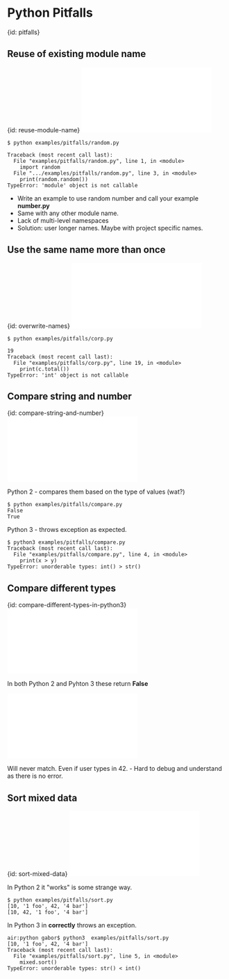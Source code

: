 # Python Pitfalls
{id: pitfalls}

## Reuse of existing module name
{id: reuse-module-name}
![](examples/pitfalls/random.py)

```
$ python examples/pitfalls/random.py

Traceback (most recent call last):
  File "examples/pitfalls/random.py", line 1, in <module>
    import random
  File ".../examples/pitfalls/random.py", line 3, in <module>
    print(random.random())
TypeError: 'module' object is not callable
```

* Write an example to use random number and call your example **number.py**
* Same with any other module name.
* Lack of multi-level namespaces
* Solution: user longer names. Maybe with project specific names.



## Use the same name more than once
{id: overwrite-names}
![](examples/pitfalls/corp.py)

```
$ python examples/pitfalls/corp.py

19
Traceback (most recent call last):
  File "examples/pitfalls/corp.py", line 19, in <module>
    print(c.total())
TypeError: 'int' object is not callable
```


## Compare string and number
{id: compare-string-and-number}
![](examples/pitfalls/compare.py)

Python 2 - compares them based on the type of values (wat?)


```
$ python examples/pitfalls/compare.py
False
True
```

Python 3 - throws exception as expected.


```
$ python3 examples/pitfalls/compare.py
Traceback (most recent call last):
  File "examples/pitfalls/compare.py", line 4, in <module>
    print(x > y)
TypeError: unorderable types: int() > str()
```


## Compare different types
{id: compare-different-types-in-python3}
![](examples/pitfalls/compare_equal.py)

In both Python 2 and Pyhton 3 these return **False**

![](examples/pitfalls/compare_input.py)

Will never match. Even if user types in 42. - Hard to debug and understand as there is no error.




## Sort mixed data
{id: sort-mixed-data}
![](examples/pitfalls/sort.py)

In Python 2 it "works" is some strange way.


```
$ python examples/pitfalls/sort.py
[10, '1 foo', 42, '4 bar']
[10, 42, '1 foo', '4 bar']
```

In Python 3 in **correctly** throws an exception.


```
air:python gabor$ python3  examples/pitfalls/sort.py
[10, '1 foo', 42, '4 bar']
Traceback (most recent call last):
  File "examples/pitfalls/sort.py", line 5, in <module>
    mixed.sort()
TypeError: unorderable types: str() < int()
```




